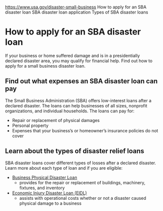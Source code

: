 

https://www.usa.gov/disaster-small-business
How to apply for an SBA disaster loan
SBA disaster loan application
Types of SBA disaster loans

How to apply for an SBA disaster loan
=====================================

If your business or home suffered damage and is in a presidentially declared disaster area, you may qualify for financial help. Find out how to apply for a small business disaster loan.

**Find out what expenses an SBA disaster loan can pay**
-------------------------------------------------------

The Small Business Administration (SBA) offers low-interest loans after a declared disaster. The loans can help businesses of all sizes, nonprofit organizations, and individual households. The loans can pay for:

* Repair or replacement of physical damages
* Personal property
* Expenses that your business’s or homeowner’s insurance policies do not cover

**Learn about the types of disaster relief loans**
--------------------------------------------------

SBA disaster loans cover different types of losses after a declared disaster. Learn more about each type of loan and if you are eligible:

* [Business Physical Disaster Loan](https://www.sba.gov/funding-programs/disaster-assistance/physical-damage-loans#business-physical-disaster)
  - provides for the repair or replacement of buildings, machinery, fixtures, and inventory
* [Economic Injury Disaster Loan (EIDL)](https://www.sba.gov/funding-programs/disaster-assistance/economic-injury-disaster-loans)
  - assists with operational costs whether or not a disaster caused physical damage to a business

